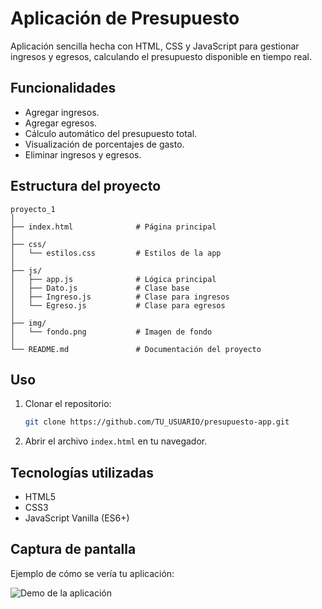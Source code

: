 # Aplicación de Presupuesto

Aplicación sencilla hecha con HTML, CSS y JavaScript para gestionar ingresos y egresos, calculando el presupuesto disponible en tiempo real.

## Funcionalidades
- Agregar ingresos.
- Agregar egresos.
- Cálculo automático del presupuesto total.
- Visualización de porcentajes de gasto.
- Eliminar ingresos y egresos.

## Estructura del proyecto
```
proyecto_1
│
├── index.html              # Página principal
│
├── css/
│   └── estilos.css         # Estilos de la app
│
├── js/
│   ├── app.js              # Lógica principal
│   ├── Dato.js             # Clase base
│   ├── Ingreso.js          # Clase para ingresos
│   └── Egreso.js           # Clase para egresos
│
├── img/
│   └── fondo.png           # Imagen de fondo
│
└── README.md               # Documentación del proyecto
```

## Uso
1. Clonar el repositorio:
   ```bash
   git clone https://github.com/TU_USUARIO/presupuesto-app.git
   ```
2. Abrir el archivo `index.html` en tu navegador.

## Tecnologías utilizadas
- HTML5
- CSS3
- JavaScript Vanilla (ES6+)

## Captura de pantalla
Ejemplo de cómo se vería tu aplicación:

![Demo de la aplicación](img/demo.png)

